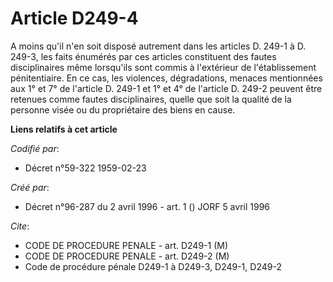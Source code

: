 # Article D249-4

A moins qu'il n'en soit disposé autrement dans les articles D. 249-1 à D. 249-3, les faits énumérés par ces articles
constituent des fautes disciplinaires même lorsqu'ils sont commis à l'extérieur de l'établissement pénitentiaire. En ce cas,
les violences, dégradations, menaces mentionnées aux 1° et 7° de l'article D. 249-1 et 1° et 4° de l'article D. 249-2 peuvent
être retenues comme fautes disciplinaires, quelle que soit la qualité de la personne visée ou du propriétaire des biens en
cause.

**Liens relatifs à cet article**

_Codifié par_:

  - Décret n°59-322 1959-02-23

_Créé par_:

  - Décret n°96-287 du 2 avril 1996 - art. 1 () JORF 5 avril 1996

_Cite_:

  - CODE DE PROCEDURE PENALE - art. D249-1 (M)
  - CODE DE PROCEDURE PENALE - art. D249-2 (M)
  - Code de procédure pénale D249-1 à D249-3, D249-1, D249-2
